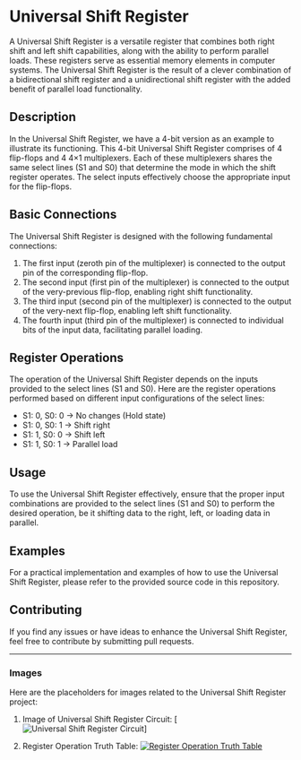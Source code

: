 # Universal Shift Register

A Universal Shift Register is a versatile register that combines both right shift and left shift capabilities, along with the ability to perform parallel loads. These registers serve as essential memory elements in computer systems. The Universal Shift Register is the result of a clever combination of a bidirectional shift register and a unidirectional shift register with the added benefit of parallel load functionality.

## Description

In the Universal Shift Register, we have a 4-bit version as an example to illustrate its functioning. This 4-bit Universal Shift Register comprises of 4 flip-flops and 4 4×1 multiplexers. Each of these multiplexers shares the same select lines (S1 and S0) that determine the mode in which the shift register operates. The select inputs effectively choose the appropriate input for the flip-flops.

## Basic Connections

The Universal Shift Register is designed with the following fundamental connections:

1. The first input (zeroth pin of the multiplexer) is connected to the output pin of the corresponding flip-flop.
2. The second input (first pin of the multiplexer) is connected to the output of the very-previous flip-flop, enabling right shift functionality.
3. The third input (second pin of the multiplexer) is connected to the output of the very-next flip-flop, enabling left shift functionality.
4. The fourth input (third pin of the multiplexer) is connected to individual bits of the input data, facilitating parallel loading.

## Register Operations

The operation of the Universal Shift Register depends on the inputs provided to the select lines (S1 and S0). Here are the register operations performed based on different input configurations of the select lines:

- S1: 0, S0: 0 -> No changes (Hold state)
- S1: 0, S0: 1 -> Shift right
- S1: 1, S0: 0 -> Shift left
- S1: 1, S0: 1 -> Parallel load

## Usage

To use the Universal Shift Register effectively, ensure that the proper input combinations are provided to the select lines (S1 and S0) to perform the desired operation, be it shifting data to the right, left, or loading data in parallel.

## Examples

For a practical implementation and examples of how to use the Universal Shift Register, please refer to the provided source code in this repository.

## Contributing

If you find any issues or have ideas to enhance the Universal Shift Register, feel free to contribute by submitting pull requests.

---

### Images

Here are the placeholders for images related to the Universal Shift Register project:

1. Image of Universal Shift Register Circuit: [![Universal Shift Register Circuit](https://rjeyakumar.files.wordpress.com/2016/02/usr.jpg?w=840)]
 
2. Register Operation Truth Table: [![Register Operation Truth Table]()](https://www.electronicshub.org/wp-content/uploads/2015/06/table.jpg)



